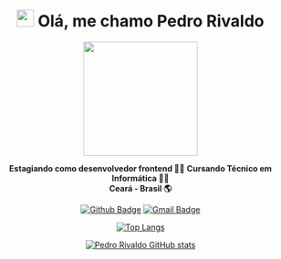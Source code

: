 <h1 align="center"><img src="https://emojis.slackmojis.com/emojis/images/1531849430/4246/blob-sunglasses.gif?1531849430" width="30"/> Olá, me chamo Pedro Rivaldo</h1>

<div align="center">

  <img src='https://media.giphy.com/media/xT9IgMVeZBLP1s3doQ/giphy.gif' width='200'>

</div>

<div align="center">

  **Estagiando como desenvolvedor frontend :man_technologist:**
  **Cursando Técnico em Informática :man_technologist:**  
  **Ceará - Brasil :earth_americas:**
  
</div>

<div align="center">
  
  [![Github Badge](https://img.shields.io/badge/-Github-000?style=flat-square&logo=Github&logoColor=white)](https://github.com/pedrorivald)
  [![Gmail Badge](https://img.shields.io/badge/-Gmail-c14438?style=flat-square&logo=Gmail&logoColor=white)](mailto:pedrorivaldev@gmail.com) 
  
</div>

<div align="center">
  
  [![Top Langs](https://github-readme-stats.vercel.app/api/top-langs/?username=pedrorivald)](https://github.com/pedrorivald)

</div>

<div align="center">
  
  [![Pedro Rivaldo GitHub stats](https://github-readme-stats.vercel.app/api?username=pedrorivald&hide=contribs,issues&show_icons=true)](htttps://github.com/pedrorivald/github-readme-stats)
  
</div>
